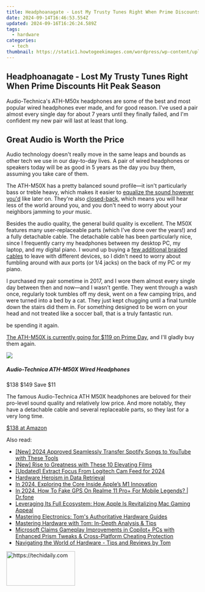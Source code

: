 ```yaml
---
title: Headphoanagate - Lost My Trusty Tunes Right When Prime Discounts Hit Peak Season
date: 2024-09-14T16:46:53.554Z
updated: 2024-09-16T16:26:24.589Z
tags:
  - hardware
categories:
  - tech
thumbnail: https://static1.howtogeekimages.com/wordpress/wp-content/uploads/2024/07/52615664996_762a5f4ec2_o.jpg
---
```


## Headphoanagate - Lost My Trusty Tunes Right When Prime Discounts Hit Peak Season

Audio-Technica's ATH-M50x headphones are some of the best and most popular wired headphones ever made, and for good reason. I've used a pair almost every single day for about 7 years until they finally failed, and I'm confident my new pair will last at least that long.

##  Great Audio is Worth the Price

 Audio technology doesn't really move in the same leaps and bounds as other tech we use in our day-to-day lives. A pair of wired headphones or speakers today will be as good in 5 years as the day you buy them, assuming you take care of them.

 The ATH-M50X has a pretty balanced sound profile—it isn't particularly bass or treble heavy, which makes it easier to [equalize the sound however you'd](https://windows11.techidaily.com/savor-ultimate-digital-windows-world/) like later on. They're also [closed-back](https://location-social.techidaily.com/how-to-sharefake-location-on-whatsapp-for-tecno-spark-10-5g-drfone-by-drfone-virtual-android/), which means you will hear less of the world around you, and you don't need to worry about your neighbors jamming to _your_ music.

 Besides the audio quality, the general build quality is excellent. The M50X features many user-replaceable parts (which I've done over the years!) and a fully detachable cable. The detachable cable has been particularly nice, since I frequently carry my headphones between my desktop PC, my laptop, and my digital piano. I wound up buying a [few additional braided cables](https://www.amazon.com/NewFantasia-Replacement-Technica-Headphones-1-2meters/dp/B00N0XP2ES?tag=htgprimedaysite-20) to leave with different devices, so I didn't need to worry about fumbling around with aux ports (or 1/4 jacks) on the back of my PC or my piano.

 I purchased my pair sometime in 2017, and I wore them almost every single day between then and now—and I wasn’t gentle. They went through a wash once, regularly took tumbles off my desk, went on a few camping trips, and were turned into a bed by a cat. They just kept chugging until a final tumble down the stairs did them in. For something designed to be worn on your head and not treated like a soccer ball, that is a truly fantastic run.

 be spending it again.

[The ATH-M50X is currently going for $119 on Prime Day](https://www.amazon.com/Audio-Technica-ATH-M50x-Professional-Monitor-Headphones/dp/B00HVLUR86?tag=htgprimedaysite-20), and I'll gladly buy them again.

![](https://static1.howtogeekimages.com/wordpress/wp-content/uploads/2023/08/41xspbit4nl-_sl500_.jpg) 

#####  Audio-Technica ATH-M50X Wired Headphones

$138 $149 Save $11 

The famous Audio-Technica ATH M50X headphones are beloved for their pro-level sound quality and relatively low price. And more notably, they have a detachable cable and several replaceable parts, so they last for a very long time.

[$138 at Amazon](https://www.amazon.com/Audio-Technica-ATH-M50x-Professional-Monitor-Headphones/dp/B00HVLUR86?tag=htgprimedaysite-20)

<ins class="adsbygoogle"
     style="display:block"
     data-ad-format="autorelaxed"
     data-ad-client="ca-pub-7571918770474297"
     data-ad-slot="1223367746"></ins>

<ins class="adsbygoogle"
     style="display:block"
     data-ad-client="ca-pub-7571918770474297"
     data-ad-slot="8358498916"
     data-ad-format="auto"
     data-full-width-responsive="true"></ins>

<span class="atpl-alsoreadstyle">Also read:</span>
<div><ul>
<li><a href="https://youtube-lab.techidaily.com/024-approved-seamlessly-transfer-spotify-songs-to-youtube-with-these-tools/"><u>[New] 2024 Approved Seamlessly Transfer Spotify Songs to YouTube with These Tools</u></a></li>
<li><a href="https://extra-approaches.techidaily.com/new-rise-to-greatness-with-these-10-elevating-films/"><u>[New] Rise to Greatness with These 10 Elevating Films</u></a></li>
<li><a href="https://screen-sharing-recording.techidaily.com/updated-extract-focus-from-logitech-cam-feed-for-2024/"><u>[Updated] Extract Focus From Logitech Cam Feed for 2024</u></a></li>
<li><a href="https://data-wizards.techidaily.com/hardware-heroism-in-data-retrieval/"><u>Hardware Heroism in Data Retrieval</u></a></li>
<li><a href="https://some-techniques.techidaily.com/in-2024-exploring-the-core-inside-apples-m1-innovation/"><u>In 2024, Exploring the Core Inside Apple’s M1 Innovation</u></a></li>
<li><a href="https://review-topics.techidaily.com/in-2024-how-to-fake-gps-on-realme-11-proplus-for-mobile-legends-drfone-by-drfone-virtual-android/"><u>In 2024, How To Fake GPS On Realme 11 Pro+ For Mobile Legends? | Dr.fone</u></a></li>
<li><a href="https://hardware-tips.techidaily.com/leveraging-its-full-ecosystem-how-apple-is-revitalizing-mac-gaming-appeal/"><u>Leveraging Its Full Ecosystem: How Apple Is Revitalizing Mac Gaming Appeal</u></a></li>
<li><a href="https://hardware-tips.techidaily.com/mastering-electronics-toms-authoritative-hardware-guides/"><u>Mastering Electronics: Tom's Authoritative Hardware Guides</u></a></li>
<li><a href="https://hardware-tips.techidaily.com/mastering-hardware-with-tom-in-depth-analysis-and-tips/"><u>Mastering Hardware with Tom: In-Depth Analysis & Tips</u></a></li>
<li><a href="https://hardware-tips.techidaily.com/microsoft-claims-gameplay-improvements-in-copilotplus-pcs-with-enhanced-prism-tweaks-and-cross-platform-cheating-protection/"><u>Microsoft Claims Gameplay Improvements in Copilot+ PCs with Enhanced Prism Tweaks & Cross-Platform Cheating Protection</u></a></li>
<li><a href="https://hardware-tips.techidaily.com/navigating-the-world-of-hardware-tips-and-reviews-by-tom/"><u>Navigating the World of Hardware - Tips and Reviews by Tom</u></a></li>
</ul></div>

<!-- affiliate ads begin -->
<a href="https://aligracehair.sjv.io/c/5597632/2115929/19272" target="_top" id="2115929">
  <img src="//a.impactradius-go.com/display-ad/19272-2115929" border="0" alt="https://techidaily.com" width="180" height="90"/>
</a>
<img height="0" width="0" src="https://aligracehair.sjv.io/i/5597632/2115929/19272" style="position:absolute;visibility:hidden;" border="0" />
<!-- affiliate ads end -->

